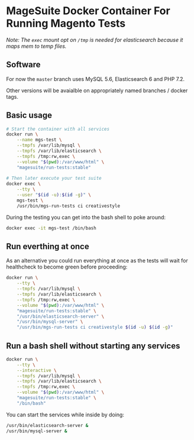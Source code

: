 # MageSuite Docker Container For Running Magento Tests

_Note: The `exec` mount opt on `/tmp` is needed for elasticsearch because it maps mem to temp files._

## Software

For now the `master` branch uses MySQL 5.6, Elasticsearch 6 and PHP 7.2.

Other versions will be avaialble on appropriately named branches / docker tags.

## Basic usage

```bash
# Start the container with all services
docker run \
    --name mgs-test \
    --tmpfs /var/lib/mysql \
    --tmpfs /var/lib/elasticsearch \
    --tmpfs /tmp:rw,exec \
    --volume "$(pwd):/var/www/html" \
    "magesuite/run-tests:stable"
    
# Then later execute your test suite
docker exec \
    --tty \
    --user "$(id -u):$(id -g)" \
    mgs-test \
    /usr/bin/mgs-run-tests ci creativestyle
```

During the testing you can get into the bash shell to poke around:

```bash
docker exec -it mgs-test /bin/bash
```

## Run everthing at once

As an alternative you could run everything at once as the 
tests will wait for healthcheck to become green before proceeding:

```bash
docker run \
    --tty \
    --tmpfs /var/lib/mysql \
    --tmpfs /var/lib/elasticsearch \
    --tmpfs /tmp:rw,exec \
    --volume "$(pwd):/var/www/html" \
    "magesuite/run-tests:stable" \
    "/usr/bin/elasticsearch-server" \
    "/usr/bin/mysql-server" \
    "/usr/bin/mgs-run-tests ci creativestyle $(id -u) $(id -g)"
```

## Run a bash shell without starting any services

```bash
docker run \
    --tty \
    --interactive \
    --tmpfs /var/lib/mysql \
    --tmpfs /var/lib/elasticsearch \
    --tmpfs /tmp:rw,exec \
    --volume "$(pwd):/var/www/html" \
    "magesuite/run-tests:stable" \
    "/bin/bash"
```

You can start the services while inside by doing:

```bash
/usr/bin/elasticsearch-server &
/usr/bin/mysql-server &
```
